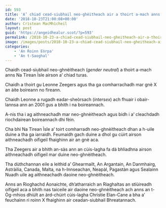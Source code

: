 ```yaml
---
id: 593
title: 'A’ chiad cead-siubhail neo-ghèitheach air a thoirt a-mach anns na Tìrean Ìsle'
date: '2018-10-23T21:00:08+00:00'
author: Crìstean MacMhìcheil
layout: post
guid: 'https://angeidhealur.scot/?p=593'
permalink: /2018-10-23-a-chiad-cead-siubhail-neo-gheitheach-air-a-thoirt-a-mach-anns-na-tirean-isle/
image: /images/posts/2018-10-23-a-chiad-cead-siubhail-neo-gheitheach-air-a-thoirt-a-mach-anns-na-tirean-isle.webp
categories:
    - 'An Roinn Eòrpa'
    - 'An t-Saoghal'
---
```


Chaidh cead-siubhail neo-ghnèitheach (*gender neutral*) a thoirt a-mach anns Na Tìrean Ìsle airson a’ chiad turas.

Chaidh a thoirt gu Leonne Zeegers agus tha ga comharrachadh mar gnè X an àite boireann no fireann.

Chaidh Leonne a rugadh eadar-sheòrsach (*intersex*) ach fhuair i obair-lannsa ann an 2001 gus a bhith i na boireannach.

A-nis tha i ag aithneachadh mar neo-ghnèitheach agus bidh i a’ cleachdadh riochdairean boireannach dhi fèin.

Cha bhi Na Tìrean Ìsle a’ toirt comharradh neo-ghnèitheach dhan a h-uile duine a tha ga iarraidh. Feumaidh gach duine a dhol gu cùirt airson aithneachadh oifigeil fhaighinn air an gnè aca.

Tha Zeegers air a bhith an-sàs ann an cùis-lagha fa dà bhliadhna airson aithneachadh oifigeil mar duine neo-ghnèitheach.

Tha dùthchannan eile a leithid a’ Ghearmailt, An Argantain, An Danmhairg, Astràilia, Canada, Malta, na h-Innseachan, Neapàl, Pagastàn agus Sealainn Nuadh uile ag aithneachadh daoine neo-ghnèitheach.

Anns an Rìoghachd Aonaichte, dh’atharraich an Riaghaltas an stiùireadh oifigeil aca a bhith nas taiceile air daoine neo-ghnèitheach ach anns an t-Òg-mhios dhiùlt an àrd-chùirt cùis-lagha Christie Elan-Cane a bha a’ feuchainn ri roinn X fhaighinn air ceadan-siubhail Bhreatannach.
